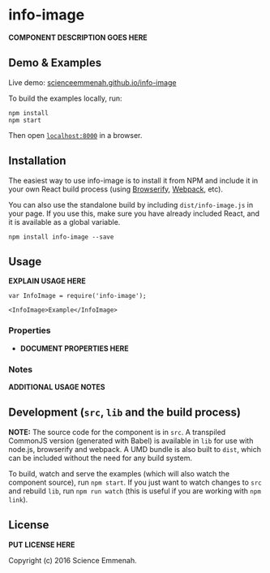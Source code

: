 # info-image

__COMPONENT DESCRIPTION GOES HERE__


## Demo & Examples

Live demo: [scienceemmenah.github.io/info-image](http://scienceemmenah.github.io/info-image/)

To build the examples locally, run:

```
npm install
npm start
```

Then open [`localhost:8000`](http://localhost:8000) in a browser.


## Installation

The easiest way to use info-image is to install it from NPM and include it in your own React build process (using [Browserify](http://browserify.org), [Webpack](http://webpack.github.io/), etc).

You can also use the standalone build by including `dist/info-image.js` in your page. If you use this, make sure you have already included React, and it is available as a global variable.

```
npm install info-image --save
```


## Usage

__EXPLAIN USAGE HERE__

```
var InfoImage = require('info-image');

<InfoImage>Example</InfoImage>
```

### Properties

* __DOCUMENT PROPERTIES HERE__

### Notes

__ADDITIONAL USAGE NOTES__


## Development (`src`, `lib` and the build process)

**NOTE:** The source code for the component is in `src`. A transpiled CommonJS version (generated with Babel) is available in `lib` for use with node.js, browserify and webpack. A UMD bundle is also built to `dist`, which can be included without the need for any build system.

To build, watch and serve the examples (which will also watch the component source), run `npm start`. If you just want to watch changes to `src` and rebuild `lib`, run `npm run watch` (this is useful if you are working with `npm link`).

## License

__PUT LICENSE HERE__

Copyright (c) 2016 Science Emmenah.

